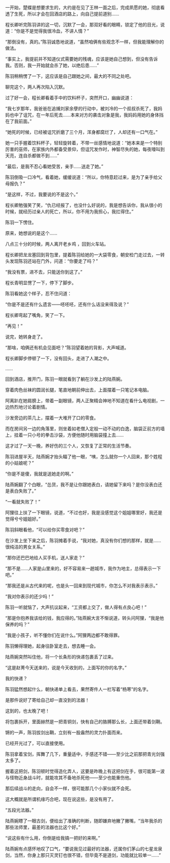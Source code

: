 一开始，楚蝶是想要求生的，大约是在见了王林一面之后，完成夙愿的她，彻底看透了生死，所以才会在回酒店的路上，向自己提前道别……

程长卿听完陈羽讲的这一切，沉默了一会，那双好看的眼睛，锁定了他的目光，说道：“你是不是觉得我很冷血，不讲人情？”

“那倒没有，真的。”陈羽诚恳地说道，“虽然咱俩有些观念不一样，但我能理解你的做法。

“事实上，我提前并不知道仪式需要她的残魂，应该是她自己想到，但没有告诉我。否则，我一开始就会杀了她，以绝后患……”

陈羽稍稍愣了一下，这应该是自己跟她之间，最大的不同之处吧。

聊完这个，两人再次陷入沉默。

过了好一会，程长卿看着手中的饮料杯子，突然开口，幽幽说道：

“我七岁那年，我爸爸在追捕刘家余孽的行动中，被刘冷的一个叔叔杀死了，我妈妈也中了诅咒，在一年后死去……本来对方的袭击对象是我，我妈妈用她的身体挡在了我前面。”

“她死的时候，已经被诅咒折磨了三个月，浑身都腐烂了，人却还有一口气在。”

她一只手握着饮料杯子，轻轻旋转着，不带一丝感情地说道：“她本来是一个特别厉害的巫师，在家族内外都备受景仰，但诅咒发作时，神智尽失的她，每夜嚎叫到天亮，连自杀都做不到……”

“最后，是我不忍心看她受苦，亲手……送走了她。”

陈羽倒吸一口冷气，看着她，缓缓说道：“所以，你特意赶过来，是为了亲手给父母报仇？”

“是这样，不过，我要说的不是这个。”

程长卿勉强笑了笑，“仇已经报了，也没什么好说的，我是想告诉你，我从很小的时候，就经历过亲人的死亡，所以，你不用为我担心，我扛得住。”

陈羽一下愣住。

原来，她想说的是这个……

八点三十分的时候，两人离开老乡鸡 ，回到火车站。

程长卿把龙龙塞回到背包里，提着陈羽给她的一大袋零食，朝安检门走过去，一转头发现陈羽还站在门外，问道：“你要走了吗？”

“我没有票，进不去，只能送你到这了。”

程长青明显愣了一下，停下了脚步。

陈羽看她这个样子，忍不住问道：

“你是不是还有什么遗言——呸呸呸，还有什么话没来得及说？”

程长卿弯起了嘴角，笑了一下。

“再见！”

说完，她转身走了。

“那啥，咱俩还有机会见面吧？”陈羽望着她的背影，大声喊道。

程长卿脚步停顿了一下，没有回头，走进了人潮之中。

……

回到酒店，推开门，陈羽一眼就看到了躺在沙发上的陆燕婉。

穿着肉色丝袜的圆润长腿，笔直地朝前伸出去，上面摆着一只笔记本电脑。

阿离趴在她肩膀上，带着一副眼镜，两人正聚精会神地不知道在看什么电视剧，一边热烈地讨论着剧情。

沙发旁边的茶几上，摆着一大堆开了口的零食。

而在房间另一边的角落里，则坐着如老僧入定般一动不动的白逸，脑袋正前方的墙上，挂着一只小号的拳击沙袋，方便他随时用脑袋撞上去……

这才过了一天一晚，养好伤的三个人，又恢复了正常的生活节奏。

陈羽进屋半天，陆燕婉才抬头瞄了他一眼，“咦，怎么就你一个人回来，那个姓程的小姑娘呢？”

“你是不是傻，我就是送她走的啊。”

陆燕婉翻了个白眼，“怂货，我不是让你跟她表白，请她留下来吗？是你没表白还是表白失败了。”

“一看就失败了！”

阿狸往上扶了一下眼镜，说道，“不过也好，我是没感觉这个姐姐哪里好，我还是觉得兮兮姐姐好。”

陈羽斜眼看他，“可以给你买零食对吧？”

在沙发上坐下来之后，陈羽摊着手说，“我对她，真没有你们想的那样，就是……很纯洁的男女关系。”

“那你还巴巴地给人买手机，送人家走？”

“那不是……人家是山里来的，好不容易来一趟城市，我作为地主，总得表示一下吧。”

“那我还是从古代来的呢，也是头一回来到现代城市，你怎么不对我表示表示。”

“我对你表示的还少吗！”

陈羽一听就恼了，大声抗议起来，“工资都上交了，做人得有点良心吧！”

“那是你抱养我该给的钱，我应得的。”陆燕婉大言不惭说道，转头问阿狸，“我是他保养的吗？”

“我是小孩子，听不懂你们在说什么。”阿狸两边都不敢得罪。

陈羽懒得理她，起身往卧室走去，想去睡一会。

陆燕婉突然叫住他，将一个长条形的快递包裹丢了过来。

“这是赵菁今天送来的，说是今天收到的，上面写的你的名字。”

我的快递？

陈羽猛然想起什么，朝快递单上看去，果然寄件人一栏写着“杨寒”的名字。

是那件说好了寄给自己却一直没到的法器！

这到的，也太晚了吧！

将包裹拆开，里面赫然是一把青铜剑，快有自己的胳膊那么长，上面还带着剑鞘。

锵的一声，陈羽拔剑出鞘，立刻有一股盎然的灵力扑面而来。

已经开光过了，可以直接使用。

陈羽拿着宝剑，挥舞了几下，重量适中，手感还不错——至少比之前那把青光剑强太多了。

握着这把剑，陈羽顿时觉得造化弄人，这要是昨晚上有这把剑在手，很可能第一波与怪物近身战斗时，就能攻其不备地杀死他——至少也能重伤他。

那后续战斗的走向，自会不一样，很可能那几个小家伙就不会死。

这大概就是所谓机缘巧合吧，现在说这些，是没有用了。

“五段光法器。”

陆燕婉瞟了一眼古剑，便给出了准确的判断，随即嫌弃地撇了撇嘴，“当年我杀的那些法师里，最差的法器也比这个好。”

“说这些有什么用，你倒是给我搞一把好的来啊。”

陆燕婉有点感怀地叹了口气，“要说我见过最好的法器，还属你们茅山的七星龙泉剑，当然，你身上那只灭灵钉也很不错，但毕竟不是道剑，功能就比较单一……”
